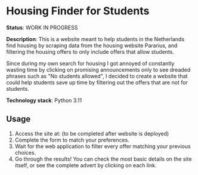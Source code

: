 # Housing Finder for Students

**Status**: WORK IN PROGRESS 

**Description**: This is a website meant to help students in the Netherlands find housing by scraping data from the housing website Pararius, and filtering the housing offers to only include offers that allow students.


Since during my own search for housing I got annoyed of constantly wasting time by clicking on promising announcements only to see dreaded phrases such as "No students allowed", I decided to create a website that could help students save up time by filtering out the offers that are not for students.

**Technology stack**: Python 3.11

## Usage

1. Access the site at: (to be completed after website is deployed)
2. Complete the form to match your preferences.
3. Wait for the web application to filter every offer matching your previous choices.
4. Go through the results! You can check the most basic details on the site itself, or see the complete advert by clicking on each link.

